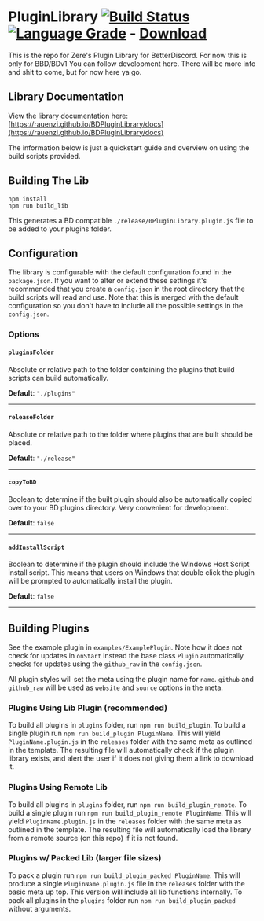 # PluginLibrary [![Build Status][travis-badge]][travis-link] [![Language Grade][lgtm-badge]][lgtm-link] - [Download][download]

[lgtm-badge]: https://img.shields.io/lgtm/grade/javascript/g/rauenzi/BDPluginLibrary.svg?style=flat-square
[lgtm-link]: https://lgtm.com/projects/g/rauenzi/BDPluginLibrary/context:javascript

[travis-badge]: https://img.shields.io/travis/rauenzi/BDPluginLibrary.svg?&style=flat-square&branch=master
[travis-link]: https://travis-ci.org/rauenzi/BDPluginLibrary

[download]: https://betterdiscord.net/ghdl?url=https://raw.githubusercontent.com/rauenzi/BDPluginLibrary/master/release/0PluginLibrary.plugin.js

This is the repo for Zere's Plugin Library for BetterDiscord. For now this is only for BBD/BDv1 You can follow development here. There will be more info and shit to come, but for now here ya go.

## Library Documentation

View the library documentation here: [https://rauenzi.github.io/BDPluginLibrary/docs](https://rauenzi.github.io/BDPluginLibrary/docs)

The information below is just a quickstart guide and overview on using the build scripts provided.

## Building The Lib

```
npm install
npm run build_lib
```

This generates a BD compatible `./release/0PluginLibrary.plugin.js` file to be added to your plugins folder.

## Configuration

The library is configurable with the default configuration found in the `package.json`. If you want to alter or extend these settings it's recommended that you create a `config.json` in the root directory that the build scripts will read and use. Note that this is merged with the default configuration so you don't have to include all the possible settings in the `config.json`.

### Options

#### `pluginsFolder`
Absolute or relative path to the folder containing the plugins that build scripts can build automatically.

**Default**: `"./plugins"`

***

#### `releaseFolder`
Absolute or relative path to the folder where plugins that are built should be placed.

**Default**: `"./release"`

***

#### `copyToBD`
Boolean to determine if the built plugin should also be automatically copied over to your BD plugins directory. Very convenient for development.

**Default**: `false`

***

#### `addInstallScript`
Boolean to determine if the plugin should include the Windows Host Script install script. This means that users on Windows that double click the plugin will be prompted to automatically install the plugin.

**Default**: `false`

***

## Building Plugins

See the example plugin in `examples/ExamplePlugin`. Note how it does not check for updates in `onStart` instead the base class `Plugin` automatically checks for updates using the `github_raw` in the `config.json`.

All plugin styles will set the meta using the plugin name for `name`. `github` and `github_raw` will be used as `website` and `source` options in the meta.

### Plugins Using Lib Plugin (recommended)

To build all plugins in `plugins` folder, run `npm run build_plugin`. To build a single plugin run `npm run build_plugin PluginName`. This will yield `PluginName.plugin.js` in the `releases` folder with the same meta as outlined in the template. The resulting file will automatically check if the plugin library exists, and alert the user if it does not giving them a link to download it.

### Plugins Using Remote Lib

To build all plugins in `plugins` folder, run `npm run build_plugin_remote`. To build a single plugin run `npm run build_plugin_remote PluginName`. This will yield `PluginName.plugin.js` in the `releases` folder with the same meta as outlined in the template. The resulting file will automatically load the library from a remote source (on this repo) if it is not found.

### Plugins w/ Packed Lib (larger file sizes)

To pack a plugin run `npm run build_plugin_packed PluginName`. This will produce a single `PluginName.plugin.js` file in the `releases` folder with the basic meta up top. This version will include all lib functions internally. To pack all plugins in the `plugins` folder run `npm run build_plugin_packed` without arguments.